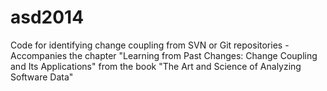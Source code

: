 asd2014
=======

Code for identifying change coupling from SVN or Git repositories - Accompanies the chapter "Learning from Past Changes: Change Coupling and Its Applications" from the book "The Art and Science of Analyzing 
Software Data"
